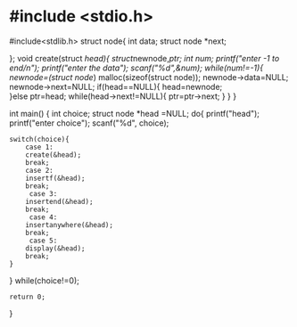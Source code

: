 # #include <stdio.h>
#include<stdlib.h>
struct node{
    int data;
    struct node *next;
    
};
void create(struct *head){
    struct*newnode,*ptr;
    int num;
    printf("enter -1 to end/n");
    printf("enter the data");
    scanf("%d",&num);
    while(num!=-1){
        newnode=(struct node*) malloc(sizeof(struct node));
        newnode->data=NULL;
        newnode->next=NULL;
        if(head==NULL){
        head=newnode;    
        }else
        ptr=head;
        while(head->next!=NULL){
            ptr=ptr->next;
        }
    }
}


int main() {
int choice;
struct node *head =NULL;
do{
    printf("head");
printf("enter choice");
scanf("%d", choice);

    switch(choice){
        case 1:
        create(&head);
        break;
        case 2:
        insertf(&head);
        break;
         case 3:
        insertend(&head);
        break;
         case 4:
        insertanywhere(&head);
        break;
         case 5:
        display(&head);
        break;
    }
}
while(choice!=0);

    return 0;
}
